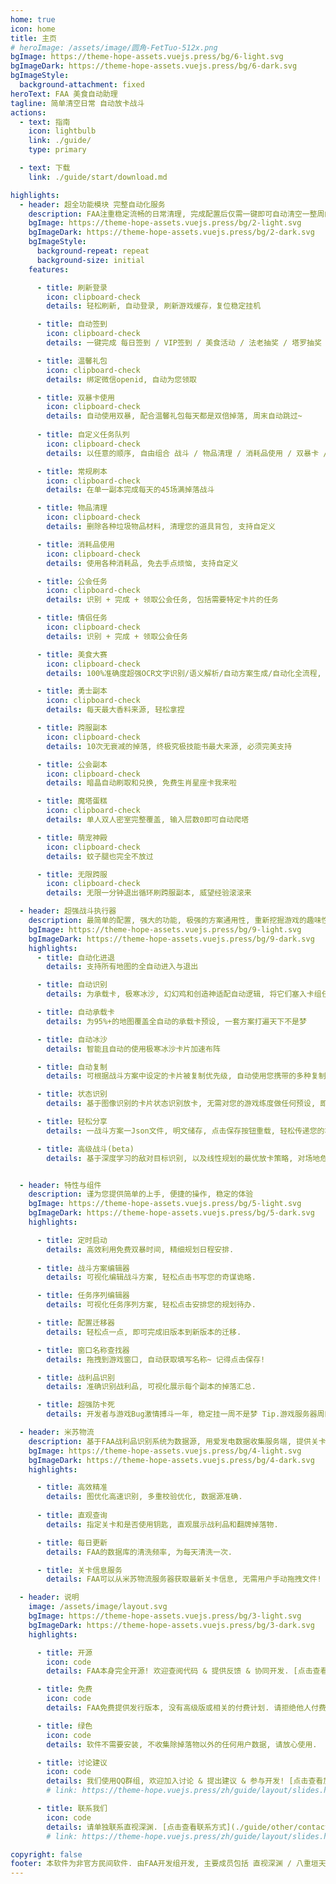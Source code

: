 ```yaml
---
home: true
icon: home
title: 主页
# heroImage: /assets/image/圆角-FetTuo-512x.png
bgImage: https://theme-hope-assets.vuejs.press/bg/6-light.svg
bgImageDark: https://theme-hope-assets.vuejs.press/bg/6-dark.svg
bgImageStyle:
  background-attachment: fixed
heroText: FAA 美食自动助理
tagline: 简单清空日常 自动放卡战斗 
actions:
  - text: 指南
    icon: lightbulb
    link: ./guide/
    type: primary

  - text: 下载
    link: ./guide/start/download.md

highlights:
  - header: 超全功能模块 完整自动化服务
    description: FAA注重稳定流畅的日常清理, 完成配置后仅需一键即可自动清空一整周的各种事项! 解放您的双手! 
    bgImage: https://theme-hope-assets.vuejs.press/bg/2-light.svg
    bgImageDark: https://theme-hope-assets.vuejs.press/bg/2-dark.svg
    bgImageStyle:
      background-repeat: repeat
      background-size: initial
    features:

      - title: 刷新登录
        icon: clipboard-check
        details: 轻松刷新, 自动登录, 刷新游戏缓存，复位稳定挂机

      - title: 自动签到
        icon: clipboard-check
        details: 一键完成 每日签到 / VIP签到 / 美食活动 / 法老抽奖 / 塔罗抽奖 / 会长发任务 / 营地领钥匙 / 月卡领取

      - title: 温馨礼包
        icon: clipboard-check
        details: 绑定微信openid, 自动为您领取

      - title: 双暴卡使用
        icon: clipboard-check
        details: 自动使用双暴, 配合温馨礼包每天都是双倍掉落, 周末自动跳过~
        
      - title: 自定义任务队列
        icon: clipboard-check
        details: 以任意的顺序, 自由组合 战斗 / 物品清理 / 消耗品使用 / 双暴卡 / 刷新 / 领取奖励 等功能, 个性自定义.

      - title: 常规刷本
        icon: clipboard-check
        details: 在单一副本完成每天的45场满掉落战斗

      - title: 物品清理
        icon: clipboard-check
        details: 删除各种垃圾物品材料, 清理您的道具背包, 支持自定义

      - title: 消耗品使用
        icon: clipboard-check
        details: 使用各种消耗品, 免去手点烦恼, 支持自定义

      - title: 公会任务
        icon: clipboard-check
        details: 识别 + 完成 + 领取公会任务, 包括需要特定卡片的任务

      - title: 情侣任务
        icon: clipboard-check
        details: 识别 + 完成 + 领取公会任务

      - title: 美食大赛
        icon: clipboard-check
        details: 100%准确度超强OCR文字识别/语义解析/自动方案生成/自动化全流程, 一键肝完美食大赛

      - title: 勇士副本
        icon: clipboard-check
        details: 每天最大香料来源, 轻松拿捏

      - title: 跨服副本
        icon: clipboard-check
        details: 10次无衰减的掉落, 终极究极技能书最大来源, 必须完美支持

      - title: 公会副本
        icon: clipboard-check
        details: 暗晶自动刷取和兑换, 免费生肖星座卡我来啦

      - title: 魔塔蛋糕
        icon: clipboard-check
        details: 单人双人密室完整覆盖, 输入层数0即可自动爬塔

      - title: 萌宠神殿
        icon: clipboard-check
        details: 蚊子腿也完全不放过

      - title: 无限跨服
        icon: clipboard-check
        details: 无限一分钟退出循环刷跨服副本, 威望经验滚滚来

  - header: 超强战斗执行器
    description: 最简单的配置, 强大的功能, 极强的方案通用性, 重新挖掘游戏的趣味性
    bgImage: https://theme-hope-assets.vuejs.press/bg/9-light.svg
    bgImageDark: https://theme-hope-assets.vuejs.press/bg/9-dark.svg
    highlights:
      - title: 自动化进退
        details: 支持所有地图的全自动进入与退出

      - title: 自动识别
        details: 为承载卡, 极寒冰沙, 幻幻鸡和创造神适配自动逻辑, 将它们塞入卡组任意位置可启用, 无需在战斗方案中配置

      - title: 自动承载卡
        details: 为95%+的地图覆盖全自动的承载卡预设, 一套方案打遍天下不是梦

      - title: 自动冰沙
        details: 智能且自动的使用极寒冰沙卡片加速布阵

      - title: 自动复制
        details: 可根据战斗方案中设定的卡片被复制优先级, 自动使用您携带的多种复制类卡片, 加速布阵

      - title: 状态识别
        details: 基于图像识别的卡片状态识别放卡, 无需对您的游戏练度做任何预设, 即可体验丝滑放卡

      - title: 轻松分享
        details: 一战斗方案一Json文件, 明文储存, 点击保存按钮重载, 轻松传递您的巧思

      - title: 高级战斗(beta)
        details: 基于深度学习的敌对目标识别, 以及线性规划的最优放卡策略, 对场地危害和敌方高危目标进行定点清除! 支持GPU加速


  - header: 特性与组件
    description: 谨为您提供简单的上手, 便捷的操作, 稳定的体验
    bgImage: https://theme-hope-assets.vuejs.press/bg/5-light.svg
    bgImageDark: https://theme-hope-assets.vuejs.press/bg/5-dark.svg
    highlights:

      - title: 定时启动
        details: 高效利用免费双暴时间, 精细规划日程安排.
        
      - title: 战斗方案编辑器
        details: 可视化编辑战斗方案, 轻松点击书写您的奇谋诡略.

      - title: 任务序列编辑器
        details: 可视化任务序列方案, 轻松点击安排您的规划待办.

      - title: 配置迁移器
        details: 轻松点一点, 即可完成旧版本到新版本的迁移.

      - title: 窗口名称查找器
        details: 拖拽到游戏窗口, 自动获取填写名称~ 记得点击保存!

      - title: 战利品识别
        details: 准确识别战利品, 可视化展示每个副本的掉落汇总.

      - title: 超强防卡死
        details: 开发者与游戏Bug激情搏斗一年, 稳定挂一周不是梦 Tip.游戏服务器周四维护需重启游戏客户端.

  - header: 米苏物流
    description: 基于FAA战利品识别系统为数据源, 用爱发电数据收集服务端, 提供关卡掉落大数据查询
    bgImage: https://theme-hope-assets.vuejs.press/bg/4-light.svg
    bgImageDark: https://theme-hope-assets.vuejs.press/bg/4-dark.svg
    highlights:

      - title: 高效精准
        details: 图优化高速识别, 多重校验优化, 数据源准确.
        
      - title: 直观查询
        details: 指定关卡和是否使用钥匙, 直观展示战利品和翻牌掉落物.

      - title: 每日更新
        details: FAA的数据库的清洗频率, 为每天清洗一次.

      - title: 关卡信息服务
        details: FAA可以从米苏物流服务器获取最新关卡信息, 无需用户手动拖拽文件!

  - header: 说明
    image: /assets/image/layout.svg
    bgImage: https://theme-hope-assets.vuejs.press/bg/3-light.svg
    bgImageDark: https://theme-hope-assets.vuejs.press/bg/3-dark.svg
    highlights:

      - title: 开源
        icon: code
        details: FAA本身完全开源! 欢迎查阅代码 & 提供反馈 & 协同开发. [点击查看Github仓库](https://StareAbyss/FoodsVsMiceAutoAssistant)

      - title: 免费
        icon: code
        details: FAA免费提供发行版本, 没有高级版或相关的付费计划. 请拒绝他人付费出售的本软件!

      - title: 绿色
        icon: code
        details: 软件不需要安装, 不收集除掉落物以外的任何用户数据, 请放心使用.

      - title: 讨论建议
        icon: code
        details: 我们使用QQ群组, 欢迎加入讨论 & 提出建议 & 参与开发! [点击查看加入方式](./guide/other/contacts.md)
        # link: https://theme-hope.vuejs.press/zh/guide/layout/slides.html

      - title: 联系我们
        icon: code
        details: 请单独联系直视深渊. [点击查看联系方式](./guide/other/contacts.md)
        # link: https://theme-hope.vuejs.press/zh/guide/layout/slides.html

copyright: false
footer: 本软件为非官方民间软件. 由FAA开发组开发, 主要成员包括 直视深渊 / 八重垣天知 / 执念 / 怜梦惜月 / 夏夜浅酌. 使用 <a href="https://theme-hope.vuejs.press/zh/" target="_blank">VuePress Theme Hope</a> 主题. ICP <a href="https://beian.miit.gov.cn/" target="_blank">渝ICP备2024040483号-1</a>
---
```




